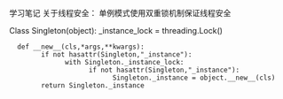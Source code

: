 学习笔记
关于线程安全：
单例模式使用双重锁机制保证线程安全

Class Singleton(object):
      _instance_lock = threading.Lock()

      def __new__(cls,*args,**kwargs):
            if not hasattr(Singleton,"_instance"):
                  with Singleton._instance_lock:
                        if not hasattr(Singleton,"_instance"):
                              Singleton._instance = object.__new__(cls)
            return Singleton._instance